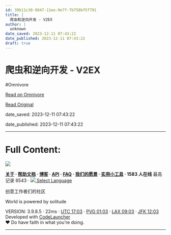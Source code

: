 ```yaml
---
id: 39b11c38-9847-11ee-9e7f-7b758bf5f791
title: |
  爬虫和逆向开发 - V2EX
author: |
  unknown
date_saved: 2023-12-11 07:43:22
date_published: 2023-12-11 07:43:22
draft: true
---
```


# 爬虫和逆向开发 - V2EX
#Omnivore

[Read on Omnivore](https://omnivore.app/me/v-2-ex-18c59d58f46)

[Read Original](https://www.v2ex.com/t/999496)

date_saved: 2023-12-11 07:43:22

date_published: 2023-12-11 07:43:22

--- 

# Full Content: 

[![](https://proxy-prod.omnivore-image-cache.app/0x0,sq3NYpY_4NFbo58GPz1aUrSv2YNviMby5zgrS73-Ds4Y/https://www.v2ex.com/static/img/do_logo.png)](https://www.digitalocean.com/?refcode=1b51f1a7651d) 

**[关于](https://www.v2ex.com/about) · [帮助文档](https://www.v2ex.com/help) · [博客](https://blog.v2ex.com/) · [API](https://www.v2ex.com/help/api) · [FAQ](https://www.v2ex.com/faq) · [我们的愿景](https://www.v2ex.com/mission) · [实用小工具](https://www.v2ex.com/tools) · 1583 人在线** 最高记录 6543 · [![](https://proxy-prod.omnivore-image-cache.app/16x0,su82EO6kf6vhg319-dhWfMNJav3XAZc5ZlFhGjuBDWZQ/https://www.v2ex.com/static/img/language.png?v=6a5cfa731dc71a3769f6daace6784739) Select Language](https://www.v2ex.com/select/language)

创意工作者们的社区

World is powered by solitude

VERSION: 3.9.8.5 · 22ms · [UTC 17:03](https://www.v2ex.com/worldclock#utc) · [PVG 01:03](https://www.v2ex.com/worldclock#pvg) · [LAX 09:03](https://www.v2ex.com/worldclock#lax) · [JFK 12:03](https://www.v2ex.com/worldclock#jfk)  
Developed with [CodeLauncher](https://cl.v2ex.pro/)  
♥ Do have faith in what you're doing.

---

